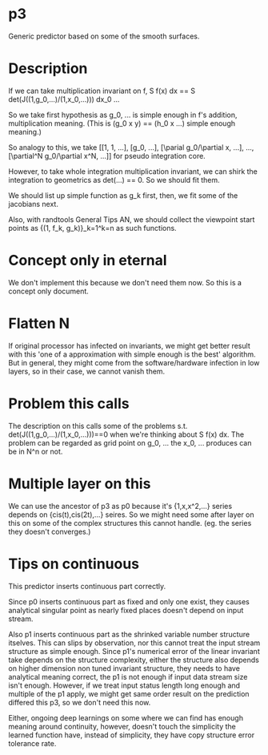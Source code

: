# p3
Generic predictor based on some of the smooth surfaces.

# Description
If we can take multiplication invariant on f, S f(x) dx == S det(J((1,g\_0,...)/(1,x\_0,...))) dx\_0 ...

So we take first hypothesis as g\_0, ... is simple enough in f's addition, multiplication meaning.
(This is (g\_0 x y\) == (h\_0 x ...) simple enough meaning.)

So analogy to this, we take \[\[1, 1, ...\], \[g\_0, ...\], \[\parial g\_0/\partial x, ...\], ..., \[\partial^N g\_0/\partial x^N, ...\]\] for pseudo integration core.

However, to take whole integration multiplication invariant, we can shirk the integration to geometrics as det(...) == 0. So we should fit them.

We should list up simple function as g\_k first, then, we fit some of the jacobians next.

Also, with randtools General Tips AN, we should collect the viewpoint start points as {(1, f_k, g_k)}_k=1^k=n as such functions.

# Concept only in eternal
We don't implement this because we don't need them now.
So this is a concept only document.

# Flatten N
If original processor has infected on invariants, we might get better result with this 'one of a approximation with simple enough is the best' algorithm.
But in general, they might come from the software/hardware infection in low layers, so in their case, we cannot vanish them.

# Problem this calls
The description on this calls some of the problems s.t. det(J((1,g\_0,...)/(1,x\_0,...)))==0 when we're thinking about S f(x) dx.
The problem can be regarded as grid point on g\_0, ... the x\_0, ... produces can be in N^n or not.

# Multiple layer on this
We can use the ancestor of p3 as p0 because it's {1,x,x^2,...} series depends on {cis(t),cis(2t),...} seires.
So we might need some after layer on this on some of the complex structures this cannot handle. (eg. the series they doesn't converges.)

# Tips on continuous
This predictor inserts continuous part correctly.

Since p0 inserts continuous part as fixed and only one exist, they causes analytical singular point as nearly fixed places doesn't depend on input stream.

Also p1 inserts continuous part as the shrinked variable number structure itselves. This can slips by observation, nor this cannot treat the input stream structure as simple enough.
Since p1's numerical error of the linear invariant take depends on the structure complexity, either the structure also depends on higher dimension non tuned invariant structure, they needs to have analytical meaning correct, the p1 is not enough if input data stream size isn't enough. However, if we treat input status length long enough and multiple of the p1 apply, we might get same order result on the prediction differed this p3, so we don't need this now.

Either, ongoing deep learnings on some where we can find has enough meaning around continuity, however, doesn't touch the simplicity the learned function have, instead of simplicity, they have copy structure error tolerance rate.

